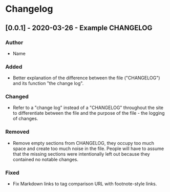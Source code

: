 # Changelog

## [0.0.1] - 2020-03-26 - Example CHANGELOG

### Author
  - Name

### Added
- Better explanation of the difference between the file ("CHANGELOG")
and its function "the change log".

### Changed
- Refer to a "change log" instead of a "CHANGELOG" throughout the site
to differentiate between the file and the purpose of the file - the
logging of changes.

### Removed
- Remove empty sections from CHANGELOG, they occupy too much space and
create too much noise in the file. People will have to assume that the
missing sections were intentionally left out because they contained no
notable changes.

### Fixed
- Fix Markdown links to tag comparison URL with footnote-style links.
